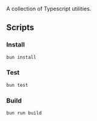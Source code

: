 A collection of Typescript utilities.

## Scripts

### Install

```bash
bun install
```

### Test

```bash
bun test
```

### Build

```bash
bun run build
```
